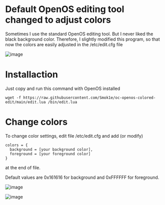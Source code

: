 # Default OpenOS editing tool changed to adjust colors

Sometimes I use the standard OpenOS editing tool. But I never liked the black background color. 
Therefore, I slightly modified this program, so that now the colors are easily adjusted in the /etc/edit.cfg file

![image](https://user-images.githubusercontent.com/33802666/188271585-5004229c-8410-4426-af4a-c2d5412271cf.png)

# Installaction 
Just copy and run this command with OpenOS installed
```
wget -f https://raw.githubusercontent.com/Smok1e/oc-openos-colored-edit/main/edit.lua /bin/edit.lua
```

# Change colors
To change color settings, edit file /etc/edit.cfg and add (or modify)
```
colors = {
  background = [your background color],
  foreground = [your foreground color]
}
```
at the end of file.

Default values are 0x161616 for background and 0xFFFFFF for foreground.

![image](https://user-images.githubusercontent.com/33802666/188272643-e1124913-cfb3-4d0b-b4d2-58a813b46f14.png)

![image](https://user-images.githubusercontent.com/33802666/188272827-f49704d6-7f56-4899-8e9e-326416e4297d.png)
